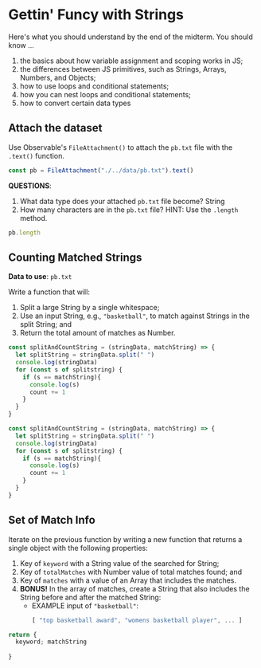 # Gettin' Funcy with Strings

Here's what you should understand by the end of the midterm. You should know ...

1. the basics about how variable assignment and scoping works in JS;
2. the differences between JS primitives, such as Strings, Arrays, Numbers, and Objects;
3. how to use loops and conditional statements;
4. how you can nest loops and conditional statements;
5. how to convert certain data types

## Attach the dataset

Use Observable's `FileAttachment()` to attach the `pb.txt` file with the `.text()` function.
```js
const pb = FileAttachment("./../data/pb.txt").text()
```
**QUESTIONS**: 

1. What data type does your attached `pb.txt` file become?
String
2. How many characters are in the `pb.txt` file? HINT: Use the `.length` method.

```js
pb.length
```
## Counting Matched Strings

**Data to use**: `pb.txt`

Write a function that will:

1. Split a large String by a single whitespace;
2. Use an input String, e.g., `"basketball"`, to match against Strings in the split String; and
3. Return the total amount of matches as Number.

```js
const splitAndCountString = (stringData, matchString) => {
  let splitString = stringData.split(" ")
  console.log(stringData)
  for (const s of splitstring) {
    if (s == matchString){
      console.log(s)
      count += 1
    }
  }
}
```

```js
const splitAndCountString = (stringData, matchString) => {
  let splitString = stringData.split(" ")
  console.log(stringData)
  for (const s of splitstring) {
    if (s == matchString){
      console.log(s)
      count += 1
    }
  }
}
```

## Set of Match Info

Iterate on the previous function by writing a new function that returns a single object with the following properties:

1. Key of `keyword` with a String value of the searched for String;
2. Key of `totalMatches` with Number value of total matches found; and
3. Key of `matches` with a value of an Array that includes the matches.
4. **BONUS!** In the array of matches, create a String that also includes the String before and after the matched String:
    - EXAMPLE input of `"basketball"`:
      ```javascript
      [ "top basketball award", "womens basketball player", ... ]
      
      ```

```js
return {
  keyword; matchString
  
}
```